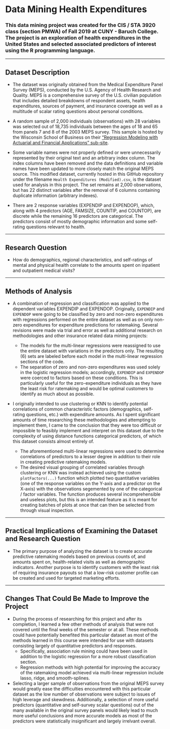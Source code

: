 # Data Mining Health Expenditures
### This data mining project was created for the CIS / STA 3920 class (section PMWA) of Fall 2019 at CUNY - Baruch College. The project is an exploration of health expenditures in the United States and selected associated predictors of interest using the R programming language.

---
## Dataset Description
* The dataset was originally obtained from the Medical Expenditure Panel Survey (MEPS), conducted by the U.S. Agency of Health Research and Quality. MEPS is a comprehensive survey of the U.S. civilian population that includes detailed breakdowns of respondent assets, health expenditures, sources of payment, and insurance coverage as well as a multitude of scalar rating questions about personal conditions.

* A random sample of 2,000 individuals (observations) with 28 variables was selected out of 18,735 individuals between the ages of 18 and 65 from panels 7 and 8 of the 2003 MEPS survey. This sample is hosted by the Wisconsin School of Business on their [“Regression Modeling with Actuarial and Financial Applications” sub-site](https://instruction.bus.wisc.edu/jfrees/jfreesbooks/Regression%20Modeling/BookWebDec2010/data.html).

* Some variable names were not properly defined or were unnecessarily represented by their original text and an arbitrary index column. The index columns have been removed and the data definitions and variable names have been updated to more closely match the original MEPS source. This modified dataset, currently hosted in this GitHub repository under the filename `Health Expenditures (Modified).csv`, is the dataset used for analysis in this project. The set remains at 2,000 observations, but has 22 distinct variables after the removal of 6 columns containing duplicate information (arbitrary indexes).

* There are 2 response variables (EXPENDIP and EXPENDOP), which, along with 4 predictors (AGE, FAMSIZE, COUNTIP, and COUNTOP), are discrete while the remaining 16 predictors are categorical. The predictors consist of mostly demographic information and some self-rating questions relevant to health.

---
## Research Question
* How do demographics, regional characteristics, and self-ratings of mental and physical health correlate to the amounts spent on inpatient and outpatient medical visits?

---
## Methods of Analysis
* A combination of regression and classification was applied to the dependent variables EXPENDIP and EXPENDOP. Originally, `EXPENDIP` and `EXPENDOP` were going to be classified by zero and non-zero expenditures with regressions performed on the entire dataset as well as on only non-zero expenditures for expenditure predictions for ratemaking. Several revisions were made via trial and error as well as additional research on methodologies and other insurance related data mining projects:
    * The models for the multi-linear regressions were reassigned to use the entire dataset with variations in the predictors only. The resulting (6) sets are labeled before each model in the multi-linear regression sections of the code.
    * The separation of zero and non-zero expenditures was used solely in the logistic regression models; accordingly, `EXPENDIP` and `EXPENDOP` were coerced to factors based on these conditions. This is particularly useful for the zero-expenditure individuals as they have the least risk for ratemaking and would be optimal customers to identify as much about as possible.

* I originally intended to use clustering or KNN to identify potential correlations of common characteristic factors (demographics, self-rating questions, etc.) with expenditure amounts. As I spent significant amounts of time researching these methodologies and attempting to implement them, I came to the conclusion that they were too difficult or impossible to feasibly implement and interpret on this dataset due to the complexity of using distance functions categorical predictors, of which this dataset consists almost entirely of.
    * The aforementioned multi-linear regressions were used to determine correlations of predictors to a lesser degree in addition to their role in creating predictive ratemaking models.
    * The desired visual grouping of correlated variables through clustering or KNN was instead achieved using the custom `plotFactors(...)` function which plotted two quantitative variables (one of the response variables on the Y-axis and a predictor on the X-axis) with the observations segemented by one of the categorical / factor variables. The function produces several incomprehensible and useless plots, but this is an intended feature as it is meant for creating batches of plots at once that can then be selected from through visual inspection.

---
## Practical Implications of Examining the Dataset and Research Question
* The primary purpose of analyzing the dataset is to create accurate predictive ratemaking models based on previous counts of, and amounts spent on, health-related visits as well as demographic indicators. Another purpose is to identify customers with the least risk of requiring insurance payouts so that a low-risk customer profile can be created and used for targeted marketing efforts.

---
## Changes That Could Be Made to Improve the Project
* During the process of researching for this project and after its completion, I learned a few other methods of analysis that were not covered until the final weeks of the semester or at all. These methods could have potentially benefited this particular dataset as most of the methods learned in this course were intended for use with datasets consisting largely of quantitative predictors and responses.
    * Specifically, association rule mining could have been used in addition to the logistic regression for a more robust classification section.
    * Regression methods with high potential for improving the accuracy of the ratemaking model achieved via multi-linear regression include lasso, ridge, and smooth-splines.
* Selecting a larger sample of observations from the original MEPS survey would greatly ease the difficulties encountered with this particular dataset as the low number of observations were subject to issues of high leverage and skewdness. Additionally, a selection of more useful predictors (quantitative and self-survey scalar questions) out of the many available in the original survey panels would likely lead to much more useful conclusions and more accurate models as most of the predictors were statistically insignificant and largely irrelvant overall.